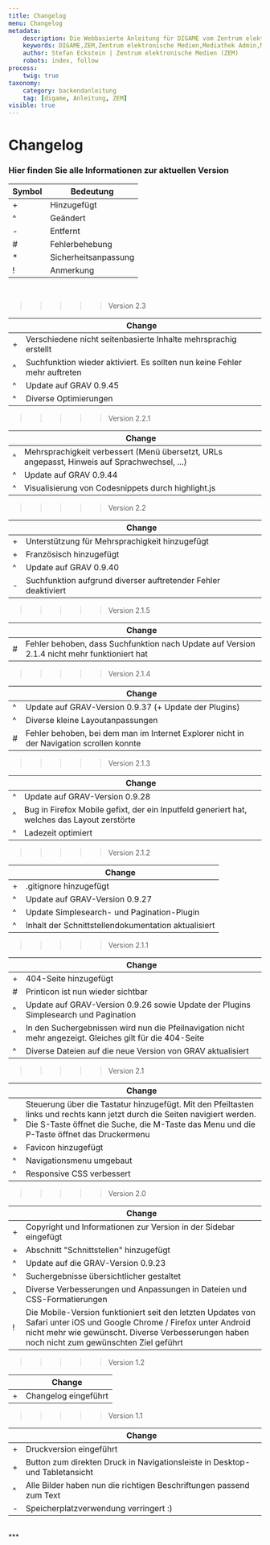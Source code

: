```yaml
---
title: Changelog
menu: Changelog
metadata:
    description: Die Webbasierte Anleitung für DIGAME vom Zentrum elektronische Medien ZEM.
    keywords: DIGAME,ZEM,Zentrum elektronische Medien,Mediathek Admin,Mediathek,Bilddatenbank,Bildverwaltung,Bundesverwaltung,Eidgenossenschaft,Schweizerische Eidgenossenschaft,VBS,Bundesamt für Verteidigung, Bevölkerungsschutz und Sport
    author: Stefan Eckstein | Zentrum elektronische Medien (ZEM)
    robots: index, follow
process:
	twig: true
taxonomy:
    category: backendanleitung
    tag: [digame, Anleitung, ZEM]
visible: true
---
```


# Changelog
### Hier finden Sie alle Informationen zur aktuellen Version

| Symbol | Bedeutung |
| --- | --- |
| + | Hinzugefügt |
| ^ | Geändert |
| - | Entfernt |
| # | Fehlerbehebung |
| * | Sicherheitsanpassung |
| ! | Anmerkung |

<br>

>>>>>Version 2.3<br>


|  | Change |
| --- | --- |
| + | Verschiedene nicht seitenbasierte Inhalte mehrsprachig erstellt |
| ^ | Suchfunktion wieder aktiviert. Es sollten nun keine Fehler mehr auftreten |
| ^ | Update auf GRAV 0.9.45 |
| ^ | Diverse Optimierungen |

>>>>>Version 2.2.1<br>


|  | Change |
| --- | --- |
| ^ | Mehrsprachigkeit verbessert (Menü übersetzt, URLs angepasst, Hinweis auf Sprachwechsel, ...) |
| ^ | Update auf GRAV 0.9.44 |
| ^ | Visualisierung von Codesnippets durch highlight.js |

>>>>>Version 2.2<br>


|  | Change |
| --- | --- |
| + | Unterstützung für Mehrsprachigkeit hinzugefügt |
| + | Französisch hinzugefügt |
| ^ | Update auf GRAV 0.9.40 |
| - | Suchfunktion aufgrund diverser auftretender Fehler deaktiviert |

>>>>>Version 2.1.5<br>


|  | Change |
| --- | --- |
| # | Fehler behoben, dass Suchfunktion nach Update auf Version 2.1.4 nicht mehr funktioniert hat |

>>>>>Version 2.1.4<br>


|  | Change |
| --- | --- |
| ^ | Update auf GRAV-Version 0.9.37 (+ Update der Plugins) |
| ^ | Diverse kleine Layoutanpassungen |
| # | Fehler behoben, bei dem man im Internet Explorer nicht in der Navigation scrollen konnte |

>>>>>Version 2.1.3<br>


|  | Change |
| --- | --- |
| ^ | Update auf GRAV-Version 0.9.28 |
| ^ | Bug in Firefox Mobile gefixt, der ein Inputfeld generiert hat, welches das Layout zerstörte |
| ^ | Ladezeit optimiert |

>>>>>Version 2.1.2<br>


|  | Change |
| --- | --- |
| + | .gitignore hinzugefügt |
| ^ | Update auf GRAV-Version 0.9.27 |
| ^ | Update Simplesearch- und Pagination-Plugin |
| ^ | Inhalt der Schnittstellendokumentation aktualisiert |

>>>>>Version 2.1.1<br>


|  | Change |
| --- | --- |
| + | 404-Seite hinzugefügt |
| # | Printicon  ist nun wieder sichtbar |
| ^ | Update auf GRAV-Version 0.9.26 sowie Update der Plugins Simplesearch und Pagination |
| ^ | In den Suchergebnissen wird nun die Pfeilnavigation nicht mehr angezeigt. Gleiches gilt für die 404-Seite |
| ^ | Diverse Dateien auf die neue Version von GRAV aktualisiert |

>>>>>Version 2.1<br>


|  | Change |
| --- | --- |
| + | Steuerung über die Tastatur hinzugefügt. Mit den Pfeiltasten links und rechts kann jetzt durch die Seiten navigiert werden. Die S-Taste öffnet die Suche, die M-Taste das Menu und die P-Taste öffnet das Druckermenu
| + | Favicon hinzugefügt |
| ^ | Navigationsmenu umgebaut |
| ^ | Responsive CSS verbessert |

>>>>>Version 2.0<br>


|  | Change |
| --- | --- |
| + | Copyright und Informationen zur Version in der Sidebar eingefügt |
| + | Abschnitt "Schnittstellen" hinzugefügt |
| ^ | Update auf die GRAV-Version 0.9.23 |
| ^ | Suchergebnisse übersichtlicher gestaltet |
| ^ | Diverse Verbesserungen und Anpassungen in Dateien und CSS-Formatierungen |
| ! | Die Mobile-Version funktioniert seit den letzten Updates von Safari unter iOS und Google Chrome / Firefox unter Android nicht mehr wie gewünscht. Diverse Verbesserungen haben noch nicht zum gewünschten Ziel geführt  |

>>>>>Version 1.2<br>


|  | Change |
| --- | --- |
| + | Changelog eingeführt |

>>>>>Version 1.1<br>


|  | Change |
| --- | --- |
| + | Druckversion eingeführt |
| + | Button zum direkten Druck in Navigationsleiste in Desktop- und Tabletansicht |
| ^ | Alle Bilder haben nun die richtigen Beschriftungen passend zum Text |
| - | Speicherplatzverwendung verringert :) |


<br>
***
